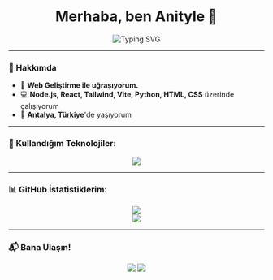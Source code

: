 <h1 align="center">Merhaba, ben Anityle 👋</h1>

<p align="center">
  <p align="center">
  <img src="https://readme-typing-svg.herokuapp.com?font=Fira+Code&pause=1000&color=00BFFF&width=435&lines=Full+Stack+Geliştirici;Node.js+%7C+React+%7C+Tailwind+%7C+Vite;Python+%7C+C%2B%2B+%7C+Web+Geliştirme" alt="Typing SVG" />
</p>

---

### 🌟 Hakkımda
- 🚀 **Web Geliştirme ile uğraşıyorum.**
- 💻 **Node.js, React, Tailwind, Vite, Python, HTML, CSS** üzerinde çalışıyorum  
- 📍 **Antalya, Türkiye**'de yaşıyorum  

---

### 🚀 Kullandığım Teknolojiler:
<p align="center">
  <img src="https://skillicons.dev/icons?i=nodejs,react,tailwind,python,html,css,vite,js" />
</p>

---

### 📊 GitHub İstatistiklerim:
<p align="center">
  <img src="https://github-readme-stats.vercel.app/api?username=Sadece-Anistyle&show_icons=true&theme=tokyonight" />
  <br>
  <img src="https://github-readme-streak-stats.herokuapp.com/?user=Sadece-Anistyle&theme=tokyonight" />
</p>

---

### 📬 Bana Ulaşın!
<p align="center">
  <a href="https://github.com/Sadece-Anistyle"><img src="https://img.shields.io/badge/GitHub-100000?style=for-the-badge&logo=github&logoColor=white"></a>
  <a href="mailto:contact@anistyledev"><img src="https://img.shields.io/badge/E-posta-D14836?style=for-the-badge&logo=gmail&logoColor=white"></a>
</p>
